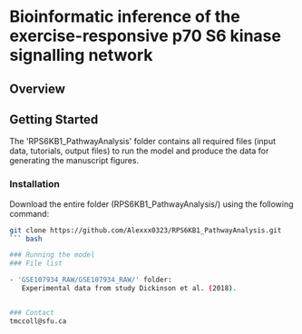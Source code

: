 # Bioinformatic inference of the exercise-responsive p70 S6 kinase signalling network

## Overview
## Getting Started
The 'RPS6KB1_PathwayAnalysis' folder contains all required files (input data, tutorials, output files) to run the model and produce the data for generating the manuscript figures.
### Installation
Download the entire folder (RPS6KB1_PathwayAnalysis/) using the following command: 
``` bash
git clone https://github.com/Alexxx0323/RPS6KB1_PathwayAnalysis.git
``` bash

### Running the model
### File list

- 'GSE107934_RAW/GSE107934_RAW/' folder:
   Experimental data from study Dickinson et al. (2018).


### Contact
tmccoll@sfu.ca



